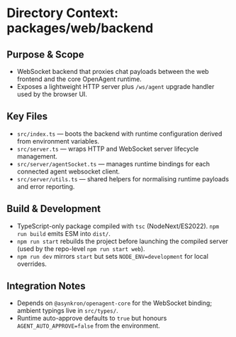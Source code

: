 # Directory Context: packages/web/backend

## Purpose & Scope
- WebSocket backend that proxies chat payloads between the web frontend and the core OpenAgent runtime.
- Exposes a lightweight HTTP server plus `/ws/agent` upgrade handler used by the browser UI.

## Key Files
- `src/index.ts` — boots the backend with runtime configuration derived from environment variables.
- `src/server.ts` — wraps HTTP and WebSocket server lifecycle management.
- `src/server/agentSocket.ts` — manages runtime bindings for each connected agent websocket client.
- `src/server/utils.ts` — shared helpers for normalising runtime payloads and error reporting.

## Build & Development
- TypeScript-only package compiled with `tsc` (NodeNext/ES2022). `npm run build` emits ESM into `dist/`.
- `npm run start` rebuilds the project before launching the compiled server (used by the repo-level `npm run start web`).
- `npm run dev` mirrors `start` but sets `NODE_ENV=development` for local overrides.

## Integration Notes
- Depends on `@asynkron/openagent-core` for the WebSocket binding; ambient typings live in `src/types/`.
- Runtime auto-approve defaults to `true` but honours `AGENT_AUTO_APPROVE=false` from the environment.
